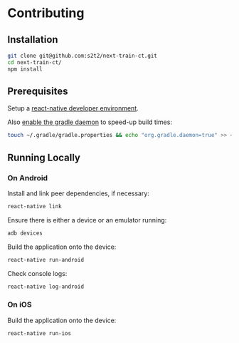# Contributing

## Installation

```` sh
git clone git@github.com:s2t2/next-train-ct.git
cd next-train-ct/
npm install
````

## Prerequisites

Setup a [react-native developer environment](http://data-creative.info/process-documentation/2016/07/22/react-native-android-dev-env-setup-from-scratch/).

Also [enable the gradle daemon](https://docs.gradle.org/2.9/userguide/gradle_daemon.html) to speed-up build times:

```` sh
touch ~/.gradle/gradle.properties && echo "org.gradle.daemon=true" >> ~/.gradle/gradle.properties
````

## Running Locally

### On Android

Install and link peer dependencies, if necessary:

```` sh
react-native link
````

Ensure there is either a device or an emulator running:

```` sh
adb devices
````

Build the application onto the device:

```` sh
react-native run-android
````

Check console logs:

```` sh
react-native log-android
````

### On iOS

Build the application onto the device:

```` sh
react-native run-ios
````
